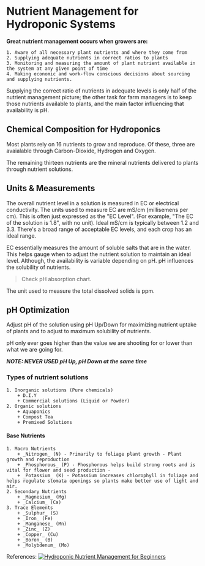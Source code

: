 # Nutrient Management for Hydroponic Systems

**Great nutrient management occurs when growers are:**

	1. Aware of all necessary plant nutrients and where they come from
	2. Supplying adequate nutrients in correct ratios to plants
	3. Monitoring and measuring the amount of plant nutrient available in the system at any given point of time
	4. Making economic and work-flow conscious decisions about sourcing and supplying nutrients.


Supplying the correct ratio of nutrients in adequate levels is only half of the nutrient management picture; the other task for farm managers is to keep those nutrients available to plants, and the main factor influencing that availability is pH.


## Chemical Composition for Hydroponics

Most plants rely on 16 nutrients to grow and reproduce. Of these, three are avaialable through Carbon-Dioxide, Hydrogen and Oxygen.

The remaining thirteen nutrients are the mineral nutrients delivered to plants through nutrient solutions.

## Units & Measurements

The overall nutrient level in a solution is measured in EC or electrical conductivity. The units used to measure EC are mS/cm (millisemens per cm). This is often just expressed as the "EC Level". (For example, "The EC of the solution is 1.8", with no unit). Ideal mS/cm is typically between 1.2 and 3.3. There's a broad range of acceptable EC levels, and each crop has an ideal range.

EC essentially measures the amount of soluble salts that are in the water. This helps gauge when to adjust the nutrient solution to maintain an ideal level. Although, the availability is variable depending on pH. pH influences the solubility of nutrients. 

> Check pH absorption chart.

The unit used to measure the total dissolved solids is ppm.

## pH Optimization

Adjust pH of the solution using pH Up/Down for maximizing nutrient uptake of plants and to adjust to maximum solubility of nutrients.

pH only ever goes higher than the value we are shooting for or lower than what we are going for.

***NOTE: NEVER USED pH Up, pH Down at the same time***




### Types of nutrient solutions
	1. Inorganic solutions (Pure chemicals)
		+ D.I.Y
		+ Commercial solutions (Liquid or Powder)
	2. Organic solutions
		+ Aquaponics
		+ Compost Tea
		+ Premixed Solutions

#### **Base Nutrients**
	1. Macro Nutrients
		+ _Nitrogen_ (N) - Primarily to foliage plant growth - Plant growth and reproduction
		+ _Phosphorous_ (P) - Phosphorous helps build strong roots and is vital for flower and seed production - 
		+ _Potassium_ (K) - Potassium increases chlorophyll in foliage and helps regulate stomata openings so plants make better use of light and air.
	2. Secondary Nutrients
		+ _Magnesium_ (Mg)
		+ _Calcium_ (Ca)  
	3. Trace Elements
		+ _Sulphur_ (S)
		+ _Iron_ (Fe)
		+ _Manganese_ (Mn)
		+ _Zinc_ (Z)
		+ _Copper_ (Cu)
		+ _Boron_ (B)
		+ _Molybdenum_ (Mo)


References: [![Hydroponic Nutrient Management for Beginners](http://img.youtube.com/vi/tI2K45je-Rw/0.jpg)](http://www.youtube.com/watch?v=tI2K45je-Rw)
